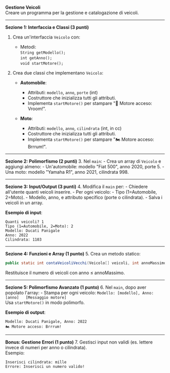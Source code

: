 **Gestione Veicoli**  
Creare un programma per la gestione e catalogazione di veicoli.

---

**Sezione 1: Interfaccia e Classi (3 punti)**
1. Crea un'interfaccia `Veicolo` con:
    - Metodi:  
      `String getModello();`  
      `int getAnno();`  
      `void startMotore();`

2. Crea due classi che implementano `Veicolo`:
    - **Automobile**:
        - Attributi: `modello`, `anno`, `porte` (int)
        - Costruttore che inizializza tutti gli attributi.
        - Implementa `startMotore()` per stampare "🚗 Motore acceso: Vroom!".

    - **Moto**:
        - Attributi: `modello`, `anno`, `cilindrata` (int, in cc)
        - Costruttore che inizializza tutti gli attributi.
        - Implementa `startMotore()` per stampare "🏍️ Motore acceso: Brrrum!".

---

**Sezione 2: Polimorfismo (2 punti)**
3. Nel `main`:
    - Crea un array di `Veicolo` e aggiungi almeno:
        - Un'automobile: modello "Fiat 500", anno 2020, porte 5.
        - Una moto: modello "Yamaha R1", anno 2021, cilindrata 998.

---

**Sezione 3: Input/Output (3 punti)**
4. Modifica il `main` per:
    - Chiedere all'utente quanti veicoli inserire.
    - Per ogni veicolo:
        - Tipo (1=Automobile, 2=Moto).
        - Modello, anno, e attributo specifico (porte o cilindrata).
    - Salva i veicoli in un array.

**Esempio di input**:
```
Quanti veicoli? 1  
Tipo (1=Automobile, 2=Moto): 2  
Modello: Ducati Panigale  
Anno: 2022  
Cilindrata: 1103  
```

---

**Sezione 4: Funzioni e Array (1 punto)**
5. Crea un metodo statico:
   ```java
   public static int contaVeicoliVecchi(Veicolo[] veicoli, int annoMassimo)  
   ```  
   Restituisce il numero di veicoli con anno ≤ annoMassimo.

---

**Sezione 5: Polimorfismo Avanzato (1 punto)**
6. Nel `main`, dopo aver popolato l'array:
    - Stampa per ogni veicolo:
      ```
      Modello: [modello], Anno: [anno]  
      [Messaggio motore]  
      ```  
   Usa `startMotore()` in modo polimorfo.

**Esempio di output**:
```
Modello: Ducati Panigale, Anno: 2022  
🏍️ Motore acceso: Brrrum!  
```

---

**Bonus: Gestione Errori (1 punto)**
7. Gestisci input non validi (es. lettere invece di numeri per anno o cilindrata).  
   Esempio:
   ```
   Inserisci cilindrata: mille  
   Errore: Inserisci un numero valido!  
   ```